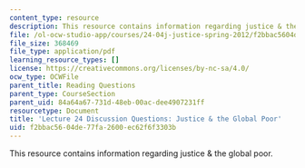 ```yaml
---
content_type: resource
description: This resource contains information regarding justice & the global poor.
file: /ol-ocw-studio-app/courses/24-04j-justice-spring-2012/f2bbac5604de77fa2600ec62f6f3303b_MIT24_04JS12_disc24.pdf
file_size: 368469
file_type: application/pdf
learning_resource_types: []
license: https://creativecommons.org/licenses/by-nc-sa/4.0/
ocw_type: OCWFile
parent_title: Reading Questions
parent_type: CourseSection
parent_uid: 84a64a67-731d-48eb-00ac-dee4907231ff
resourcetype: Document
title: 'Lecture 24 Discussion Questions: Justice & the Global Poor'
uid: f2bbac56-04de-77fa-2600-ec62f6f3303b
---
```

This resource contains information regarding justice & the global poor.